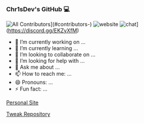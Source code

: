 ### Chr1sDev's GitHub 💻
![All Contributors](https://img.shields.io/badge/all_contributors-1-orange.svg?style=flat-square)](#contributors-)
![website](https://img.shields.io/website?down_color=lightgrey&down_message=offline&label=chr1s.dev&style=flat-square&up_color=limegreen&up_message=online&url=https%3A%2F%2Fchr1s.dev)
![chat](https://img.shields.io/discord/700453406061494292?style=flat-square)](https://discord.gg/EKZyXfM)

- 🔭 I’m currently working on ...
- 🌱 I’m currently learning ...
- 👯 I’m looking to collaborate on ...
- 🤔 I’m looking for help with ...
- 💬 Ask me about ...
- 📫 How to reach me: ...
- 😄 Pronouns: ...
- ⚡ Fun fact: ...

[Personal Site](https://chr1s.dev)

[Tweak Repository](https://repo.chr1s.dev)
